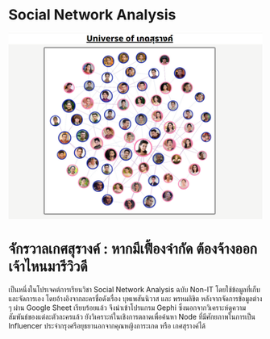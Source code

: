 # Social Network Analysis  
![](https://github.com/PamVarPun/sna_project/blob/main/image/cover.png)

# จักรวาลเกศสุรางค์ : หากมีเฟื้องจำกัด ต้องจ้างออกเจ้าไหนมารีวิวดี
เป็นหนึ่งในโปรเจคต์การเรียนวิชา Social Network Analysis ฉบับ Non-IT โดยใช้ข้อมูลที่เก็บและจัดการเอง โดยอ้างอิงจากละครชื่อดังเรื่อง บุพเพสันนิวาส และ พรหมลิขิต หลังจากจัดการข้อมูลต่าง ๆ ผ่าน Google Sheet เรียบร้อยแล้ว 
จึงนำเข้าโปรแกรม Gephi ซึ่งนอกจากวิเคราะห์ดูความสัมพันธ์ของแต่ละตัวละครแล้ว ยังวิเคราะห์ในเชิงการตลาดเพื่อค้นหา Node ที่มีศักยภาพในการเป็น Influencer ประจำกรุงศรีอยุธยานอกจากคุณหญิงการะเกด หรือ เกศสุรางค์ได้




